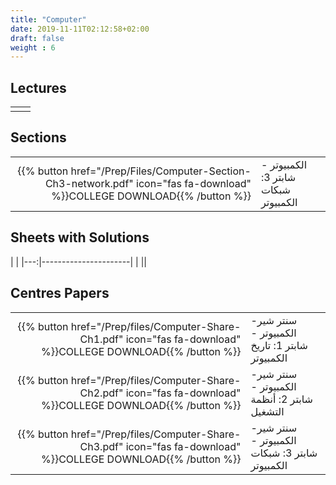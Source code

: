 ```yaml
---
title: "Computer"
date: 2019-11-11T02:12:58+02:00
draft: false
weight : 6
---
```



## Lectures


|  | |
|---:|----------------------|
| || 

## Sections

|  | |
|---:|----------------------|
| {{% button href="/Prep/Files/Computer-Section-Ch3-network.pdf" icon="fas fa-download" %}}COLLEGE DOWNLOAD{{% /button %}} |  الكمبيوتر - شابتر 3: شبكات الكمبيوتر |

## Sheets with Solutions

  | |
|---:|----------------------|
| || 

## Centres Papers 

|  | |
|---:|----------------------|
| {{% button href="/Prep/files/Computer-Share-Ch1.pdf" icon="fas fa-download" %}}COLLEGE DOWNLOAD{{% /button %}} | سنتر شير- الكمبيوتر - شابتر 1: تاريخ الكمبيوتر|
| {{% button href="/Prep/files/Computer-Share-Ch2.pdf" icon="fas fa-download" %}}COLLEGE DOWNLOAD{{% /button %}} | سنتر شير- الكمبيوتر - شابتر 2: أنظمة التشغيل|
| {{% button href="/Prep/files/Computer-Share-Ch3.pdf" icon="fas fa-download" %}}COLLEGE DOWNLOAD{{% /button %}} | سنتر شير- الكمبيوتر - شابتر 3: شبكات الكمبيوتر |
